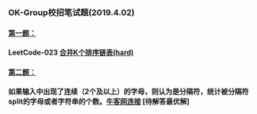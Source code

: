 ### OK-Group校招笔试题(2019.4.02)
#### [第一题：](https://github.com/lxh1997zj/-offer_and_LeetCode/blob/master/%E9%9D%A2%E8%AF%95%E7%AC%94%E8%AF%95/OK-Group(2019.4.02)(%E6%9C%8B%E5%8F%8B%E7%9A%84)/demo0.py)
#### LeetCode-023  [合并K个排序链表(hard)](https://leetcode-cn.com/problems/merge-k-sorted-lists/comments/) 
#### [第二题：](https://github.com/lxh1997zj/-offer_and_LeetCode/blob/master/%E9%9D%A2%E8%AF%95%E7%AC%94%E8%AF%95/OK-Group(2019.4.02)(%E6%9C%8B%E5%8F%8B%E7%9A%84)/demo1.py)
#### 如果输入中出现了连续（2个及以上）的字母，则认为是分隔符，统计被分隔符split的字母或者字符串的个数。[牛客网连接](https://www.nowcoder.com/discuss/172305?type=0&order=0&pos=15&page=0) [待解答最优解]
